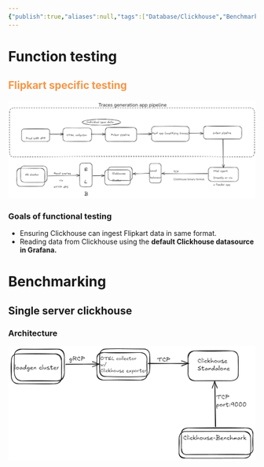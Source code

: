 ```yaml
---
{"publish":true,"aliases":null,"tags":["Database/Clickhouse","Benchmark"],"projects":["EventStore"],"Description":"Everything related to Clickhouse benchmarking","date created":"Monday, December 2nd 2024, 8:27:13 pm","date modified":"Tuesday, December 3rd 2024, 2:30:23 pm","PassFrontmatter":true,"created":"2024-12-02T20:27:13.760+05:30","updated":"2024-12-26T09:09:20.829+05:30"}
---
```



# Function testing
## <font color="#f79646">Flipkart specific testing</font>

![Pasted image 20241218222401.png](../../../03-Projects/EventStore/Notes/attachments/Pasted%20image%2020241218222401.png)
### Goals of functional testing
- Ensuring Clickhouse can ingest Flipkart data in same format.
- Reading data from Clickhouse using the **default Clickhouse datasource in Grafana.**

# Benchmarking

## Single server clickhouse

### Architecture
![Pasted image 20241218222412.png](../../../03-Projects/EventStore/Notes/attachments/Pasted%20image%2020241218222412.png)


